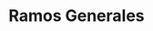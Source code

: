 ---
title: "Ramos Generales"
url: /ciudad-autonoma-de-buenos-aires/ramos-generales/
shop: Lebensmittel
---